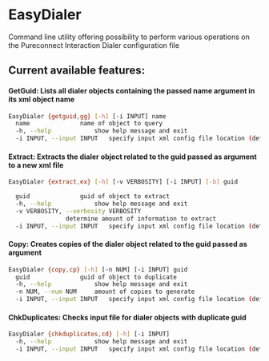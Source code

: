 # EasyDialer
Command line utility offering possibility to perform various operations on the Pureconnect Interaction Dialer configuration file


## Current available features:

#### GetGuid: Lists all dialer objects containing the passed name argument in its xml object name
```sh
EasyDialer {getguid,gg} [-h] [-i INPUT] name
  name				name of object to query  
  -h, --help			show help message and exit  
  -i INPUT, --input INPUT	specify input xml config file location (default:.\dialer_config.xml)
```

  
#### Extract: Extracts the dialer object related to the guid passed as argument to a new xml file
```sh
EasyDialer {extract,ex} [-h] [-v VERBOSITY] [-i INPUT] [-b] guid

  guid				guid of object to extract  
  -h, --help			show help message and exit  
  -v VERBOSITY, --verbosity VERBOSITY
  				determine amount of information to extract  
  -i INPUT, --input INPUT	specify input xml config file location (default:.\dialer_config.xml)  
```
  

#### Copy: Creates copies of the dialer object related to the guid passed as argument
```sh
EasyDialer {copy,cp} [-h] [-n NUM] [-i INPUT] guid
  guid				guid of object to duplicate  
  -h, --help			show help message and exit  
  -n NUM, --num NUM		amount of copies to generate  
  -i INPUT, --input INPUT	specify input xml config file location (default:.\dialer_config.xml)  
```
  

#### ChkDuplicates: Checks input file for dialer objects with duplicate guid
```sh
EasyDialer {chkduplicates,cd} [-h] [-i INPUT]
  -h, --help			show help message and exit  
  -i INPUT, --input INPUT	specify input xml config file location (default:.\dialer_config.xml)  
```

